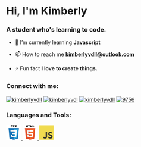 
<h1 align="left">Hi, I'm Kimberly</h1>
<h3 align="left">A student who's learning to code.</h3>

- 🌱 I’m currently learning **Javascript**

- 📫 How to reach me **kimberlyvdll@outlook.com**

- ⚡ Fun fact **I love to create things.**

<h3 align="left">Connect with me:</h3>
<p align="left">
<a href="https://twitter.com/kimberlyvdll" target="blank"><img align="center" src="https://raw.githubusercontent.com/rahuldkjain/github-profile-readme-generator/master/src/images/icons/Social/twitter.svg" alt="kimberlyvdll" height="30" width="40" /></a>
<a href="https://fb.com/kimberlyvdl" target="blank"><img align="center" src="https://raw.githubusercontent.com/rahuldkjain/github-profile-readme-generator/master/src/images/icons/Social/facebook.svg" alt="kimberlyvdl" height="30" width="40" /></a>
<a href="https://instagram.com/kimberlyvdll" target="blank"><img align="center" src="https://raw.githubusercontent.com/rahuldkjain/github-profile-readme-generator/master/src/images/icons/Social/instagram.svg" alt="kimberlyvdll" height="30" width="40" /></a>
<a href="https://discord.gg/9756" target="blank"><img align="center" src="https://raw.githubusercontent.com/rahuldkjain/github-profile-readme-generator/master/src/images/icons/Social/discord.svg" alt="9756" height="30" width="40" /></a>
</p>

<h3 align="left">Languages and Tools:</h3>
<p align="left"> <a href="https://www.w3schools.com/css/" target="_blank" rel="noreferrer"> <img src="https://raw.githubusercontent.com/devicons/devicon/master/icons/css3/css3-original-wordmark.svg" alt="css3" width="40" height="40"/> </a> <a href="https://www.w3.org/html/" target="_blank" rel="noreferrer"> <img src="https://raw.githubusercontent.com/devicons/devicon/master/icons/html5/html5-original-wordmark.svg" alt="html5" width="40" height="40"/> </a> <a href="https://developer.mozilla.org/en-US/docs/Web/JavaScript" target="_blank" rel="noreferrer"> <img src="https://raw.githubusercontent.com/devicons/devicon/master/icons/javascript/javascript-original.svg" alt="javascript" width="40" height="40"/> </a> </p>

